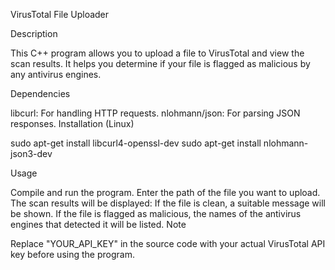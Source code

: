 VirusTotal File Uploader

Description

This C++ program allows you to upload a file to VirusTotal and view the scan results. It helps you determine if your file is flagged as malicious by any antivirus engines.

Dependencies

libcurl: For handling HTTP requests.
nlohmann/json: For parsing JSON responses.
Installation (Linux)

sudo apt-get install libcurl4-openssl-dev
sudo apt-get install nlohmann-json3-dev




Usage

Compile and run the program.
Enter the path of the file you want to upload.
The scan results will be displayed:
If the file is clean, a suitable message will be shown.
If the file is flagged as malicious, the names of the antivirus engines that detected it will be listed.
Note

Replace "YOUR_API_KEY" in the source code with your actual VirusTotal API key before using the program.
